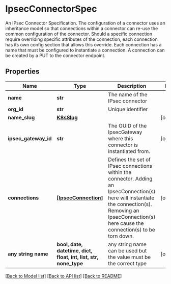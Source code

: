 # IpsecConnectorSpec

An IPsec Connector Specification.  The configuration of a connector uses an inheritance model so that connections within a connector can re-use the common configuration of the connector.  Should a specific connection require overriding specific attributes of the connection, each connection has its own config section that allows this override.  Each connection has a name that must be configured to instantiate a connection. A connection can be created by a PUT to the  connector endpoint. 

## Properties
Name | Type | Description | Notes
------------ | ------------- | ------------- | -------------
**name** | **str** | The name of the IPsec connector  | 
**org_id** | **str** | Unique identifier | 
**name_slug** | [**K8sSlug**](K8sSlug.md) |  | [optional] 
**ipsec_gateway_id** | **str** | The GUID of the IpsecGateway where this connector is instantiated from. | [optional] 
**connections** | [**[IpsecConnection]**](IpsecConnection.md) | Defines the set of IPsec connections within the connector. Adding an IpsecConnection(s) here will instantiate the connection(s). Removing an IpsecConnection(s) here cause the connection(s) to be torn down.  | [optional] 
**any string name** | **bool, date, datetime, dict, float, int, list, str, none_type** | any string name can be used but the value must be the correct type | [optional]

[[Back to Model list]](../README.md#documentation-for-models) [[Back to API list]](../README.md#documentation-for-api-endpoints) [[Back to README]](../README.md)


